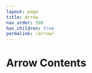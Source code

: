 ```yaml
---
layout: page
title: Arrow
nav_order: 500 
has_children: true
permalink: /arrow/
---
```

# Arrow Contents
